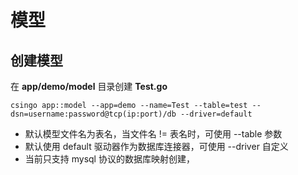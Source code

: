 # 模型

## 创建模型

在 **app/demo/model** 目录创建 **Test.go**

```
csingo app::model --app=demo --name=Test --table=test --dsn=username:password@tcp(ip:port)/db --driver=default
```

- 默认模型文件名为表名，当文件名 != 表名时，可使用 --table 参数
- 默认使用 default 驱动器作为数据库连接器，可使用 --driver 自定义
- 当前只支持 mysql 协议的数据库映射创建，